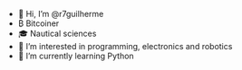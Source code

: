 - 👋 Hi, I’m @r7guilherme
-  ₿ Bitcoiner
- 🎓 Nautical sciences
- 👀 I’m interested in programming, electronics and robotics
- 🌱 I’m currently learning Python
